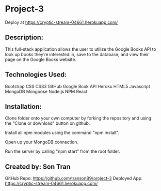 # Project-3 
 Deploy at https://cryptic-stream-04661.herokuapp.com/

## Description:
This full-stack application allows the user to utilize the Google Books API to look up books they’re interested in, save to the database, and view their page on the Google Books website.

## Technologies Used: 
Bootstrap CSS
CSS3
GitHub
Google Book API
Heroku
HTML5
Javascript
MongoDB
Mongoose
Node.js
NPM
React

## Installation: 
Clone folder onto your own computer by forking the repository and using the "Clone or download" button on github.

Install all npm modules using the command "npm install".

Open up your MongoDB connection.

Run the server by calling "npm start" from the root folder.


## Created by: Son Tran
GitHub Repo: https://github.com/transon89/project-3
Deployed App: https://cryptic-stream-04661.herokuapp.com/


